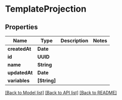 # TemplateProjection

## Properties
Name | Type | Description | Notes
------------ | ------------- | ------------- | -------------
**createdAt** | **Date** |  | 
**id** | **UUID** |  | 
**name** | **String** |  | 
**updatedAt** | **Date** |  | 
**variables** | **[String]** |  | 

[[Back to Model list]](../README.md#documentation-for-models) [[Back to API list]](../README.md#documentation-for-api-endpoints) [[Back to README]](../README.md)


